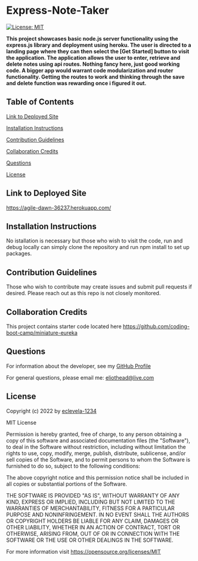 
# Express-Note-Taker
[![License: MIT](https://img.shields.io/badge/License-MIT-yellow.svg)](https://opensource.org/licenses/MIT)

**This project showcases basic node.js server functionality using the express.js library and deployment using heroku. The user is directed to a landing page where they can then select the [Get Started] button to visit the application. The application allows the user to enter, retrieve and delete notes using api routes. Nothing fancy here, just good working code. A bigger app would warrant code modularization and router functionality. Getting the routes to work and thinking through the save and delete function was rewarding once i figured it out.**

## Table of Contents


[Link to Deployed Site](#link-to-deployed-site)

[Installation Instructions](#installation-instructions)

[Contribution Guidelines](#contribution-guidelines)

[Collaboration Credits](#collaboration-credits)

[Questions](#questions)

[License](#license)


## Link to Deployed Site

https://agile-dawn-36237.herokuapp.com/
## Installation Instructions

No istallation is necessary but those who wish to visit the code, run and debug locally can simply clone the repository and run npm install to set up packages.
## Contribution Guidelines

Those who wish to contribute may create issues and submit pull requests if desired. Please reach out as this repo is not closely monitored.
## Collaboration Credits

This project contains starter code located here https://github.com/coding-boot-camp/miniature-eureka
## Questions
For information about the developer, see my [GitHub Profile](https://github.com/eclevela-1234)

For general questions, please email me: eliothead@live.com
## License
Copyright (c)  2022 by [eclevela-1234](https://github.com/eclevela-1234)

MIT License

Permission is hereby granted, free of charge, to any person obtaining a copy
of this software and associated documentation files (the "Software"), to deal
in the Software without restriction, including without limitation the rights
to use, copy, modify, merge, publish, distribute, sublicense, and/or sell
copies of the Software, and to permit persons to whom the Software is
furnished to do so, subject to the following conditions:

The above copyright notice and this permission notice shall be included in all
copies or substantial portions of the Software.

THE SOFTWARE IS PROVIDED "AS IS", WITHOUT WARRANTY OF ANY KIND, EXPRESS OR
IMPLIED, INCLUDING BUT NOT LIMITED TO THE WARRANTIES OF MERCHANTABILITY,
FITNESS FOR A PARTICULAR PURPOSE AND NONINFRINGEMENT. IN NO EVENT SHALL THE
AUTHORS OR COPYRIGHT HOLDERS BE LIABLE FOR ANY CLAIM, DAMAGES OR OTHER
LIABILITY, WHETHER IN AN ACTION OF CONTRACT, TORT OR OTHERWISE, ARISING FROM,
OUT OF OR IN CONNECTION WITH THE SOFTWARE OR THE USE OR OTHER DEALINGS IN THE
SOFTWARE.

For more information visit https://opensource.org/licenses/MIT

